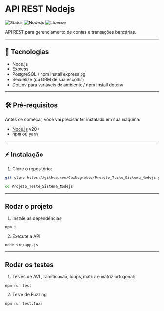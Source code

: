 # API REST Nodejs

![Status](https://img.shields.io/badge/status-em%20desenvolvimento-yellow)
![Node.js](https://img.shields.io/badge/Node.js-v20+-green)
![License](https://img.shields.io/badge/license-MIT-blue)

 API REST para gerenciamento de contas e transações bancárias.

---

## 🚀 Tecnologias

- Node.js
- Express
- PostgreSQL
  / npm install express pg
- Sequelize (ou ORM de sua escolha)
- Dotenv para variáveis de ambiente
  / npm install dotenv
---

## 🛠 Pré-requisitos

Antes de começar, você vai precisar ter instalado em sua máquina:

- [Node.js](https://nodejs.org/en/) v20+
- [npm](https://www.npmjs.com/) ou [yarn](https://yarnpkg.com/)

---

## ⚡ Instalação

1. Clone o repositório:
```bash
git clone https://github.com/GuiNegretto/Projeto_Teste_Sistema_Nodejs.git

cd Projeto_Teste_Sistema_Nodejs
```

---

## Rodar o projeto
1. Instale as dependências
```
npm i
```

2. Execute a API
```
node src/app.js
```

---

## Rodar os testes
1. Testes de AVL, ramificação, loops, matriz e matriz ortogonal:
```
npm run test
```

2. Teste de Fuzzing
```
npm run test:fuzz
```
